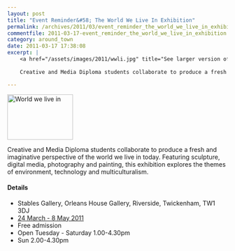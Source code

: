 ```yaml
---
layout: post
title: "Event Reminder&#58; The World We Live In Exhibition"
permalink: /archives/2011/03/event_reminder_the_world_we_live_in_exhibition.html
commentfile: 2011-03-17-event_reminder_the_world_we_live_in_exhibition
category: around_town
date: 2011-03-17 17:38:08
excerpt: |
    <a href="/assets/images/2011/wwli.jpg" title="See larger version of - World we live in"><img src="/assets/images/2011/wwli_thumb.jpg" width="150" height="104" alt="World we live in" class="photo right" /></a>
    
    Creative and Media Diploma students collaborate to produce a fresh and imaginative perspective of the world we live in today. Featuring sculpture, digital media, photography and painting, this exhibition explores the themes of environment, technology and multiculturalism.

---
```


<a href="/assets/images/2011/wwli.jpg" title="See larger version of - World we live in"><img src="/assets/images/2011/wwli_thumb.jpg" width="150" height="104" alt="World we live in" class="photo right" /></a>

Creative and Media Diploma students collaborate to produce a fresh and imaginative perspective of the world we live in today. Featuring sculpture, digital media, photography and painting, this exhibition explores the themes of environment, technology and multiculturalism.

#### Details

-   Stables Gallery, Orleans House Gallery, Riverside, Twickenham, TW1 3DJ
-   [24 March - 8 May 2011](/event/exhibition/200705142730)
-   Free admission
-   Open Tuesday - Saturday 1.00-4.30pm
-   Sun 2.00-4.30pm
